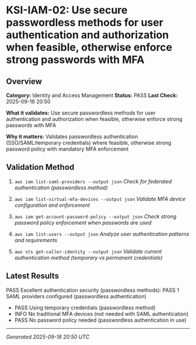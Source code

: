 # KSI-IAM-02: Use secure passwordless methods for user authentication and authorization when feasible, otherwise enforce strong passwords with MFA

## Overview

**Category:** Identity and Access Management
**Status:** PASS
**Last Check:** 2025-09-16 20:50

**What it validates:** Use secure passwordless methods for user authentication and authorization when feasible, otherwise enforce strong passwords with MFA

**Why it matters:** Validates passwordless authentication (SSO/SAML/temporary credentials) where feasible, otherwise strong password policy with mandatory MFA enforcement

## Validation Method

1. `aws iam list-saml-providers --output json`
   *Check for federated authentication (passwordless method)*

2. `aws iam list-virtual-mfa-devices --output json`
   *Validate MFA device configuration and enforcement*

3. `aws iam get-account-password-policy --output json`
   *Check strong password policy enforcement when passwords are used*

4. `aws iam list-users --output json`
   *Analyze user authentication patterns and requirements*

5. `aws sts get-caller-identity --output json`
   *Validate current authentication method (temporary vs permanent credentials)*

## Latest Results

PASS Excellent authentication security (passwordless methods): PASS 1 SAML providers configured (passwordless authentication)
- PASS Using temporary credentials (passwordless method)
- INFO No traditional MFA devices (not needed with SAML authentication)
- PASS No password policy needed (passwordless authentication in use)

---
*Generated 2025-09-16 20:50 UTC*